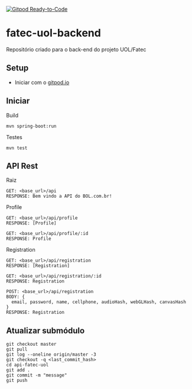 [![Gitpod Ready-to-Code](https://img.shields.io/badge/Gitpod-Ready--to--Code-blue?logo=gitpod)](https://gitpod.io/#https://github.com/fabsvas/fatec-uol-backend)

# fatec-uol-backend
Repositório criado para o back-end do projeto UOL/Fatec

## Setup
- Iniciar com o [gitpod.io](https://gitpod.io/#https://github.com/fabsvas/fatec-uol-backend)

## Iniciar
Build
```
mvn spring-boot:run
```
Testes
```
mvn test
```

## API Rest
Raiz
```
GET: <base_url>/api
RESPONSE: Bem vindo a API do BOL.com.br!
```

Profile
```
GET: <base_url>/api/profile
RESPONSE: [Profile]

GET: <base_url>/api/profile/:id
RESPONSE: Profile
```

Registration
```
GET: <base_url>/api/registration
RESPONSE: [Registration]

GET: <base_url>/api/registration/:id
RESPONSE: Registration

POST: <base_url>/api/registration
BODY: {
  email, password, name, cellphone, audioHash, webGLHash, canvasHash
}
RESPONSE: Registration

```


## Atualizar submódulo 
```
git checkout master
git pull
git log --oneline origin/master -3
git checkout -q <last_commit_hash>
cd api-fatec-uol
git add .
git commit -m "message"
git push
```


